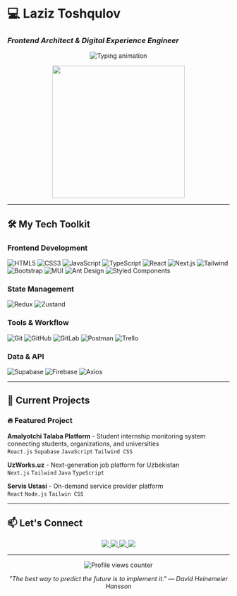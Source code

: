 # 💻 Laziz Toshqulov 
### _Frontend Architect & Digital Experience Engineer_

<p align="center">
  <img src="https://readme-typing-svg.herokuapp.com?font=Fira+Code&weight=600&size=24&pause=1000&color=7E3AF2&center=true&vCenter=true&width=500&lines=Crafting+scalable+frontend+architectures;Performance+optimization+specialist;React+Ecosystem+Expert;Clean+Code+Advocate" alt="Typing animation" />
</p>

<div align="center">
  <img src="https://media.giphy.com/media/RbDKaczqWovIugyJmW/giphy.gif" width="300">
</div>

---

## 🛠️ My Tech Toolkit

### Frontend Development
![HTML5](https://img.shields.io/badge/HTML5-E34F26?logo=html5&logoColor=white)
![CSS3](https://img.shields.io/badge/CSS3-1572B6?logo=css3&logoColor=white)
![JavaScript](https://img.shields.io/badge/JavaScript-F7DF1E?logo=javascript&logoColor=black)
![TypeScript](https://img.shields.io/badge/TypeScript-3178C6?logo=typescript&logoColor=white)
![React](https://img.shields.io/badge/React-20232A?logo=react&logoColor=61DAFB)
![Next.js](https://img.shields.io/badge/Next.js-000000?logo=nextdotjs&logoColor=white)
![Tailwind](https://img.shields.io/badge/Tailwind_CSS-06B6D4?logo=tailwindcss&logoColor=white)
![Bootstrap](https://img.shields.io/badge/Bootstrap-7952B3?logo=bootstrap&logoColor=white)
![MUI](https://img.shields.io/badge/MUI-007FFF?logo=mui&logoColor=white)
![Ant Design](https://img.shields.io/badge/Ant_Design-0170FE?logo=antdesign&logoColor=white)
![Styled Components](https://img.shields.io/badge/Styled_Components-DB7093?logo=styledcomponents&logoColor=white)

### State Management
![Redux](https://img.shields.io/badge/Redux-764ABC?logo=redux&logoColor=white)
![Zustand](https://img.shields.io/badge/Zustand-764ABC?logo=redux&logoColor=white)

### Tools & Workflow
![Git](https://img.shields.io/badge/Git-F05032?logo=git&logoColor=white)
![GitHub](https://img.shields.io/badge/GitHub-181717?logo=github&logoColor=white)
![GitLab](https://img.shields.io/badge/GitLab-FCA121?logo=gitlab&logoColor=white)
![Postman](https://img.shields.io/badge/Postman-FF6C37?logo=postman&logoColor=white)
![Trello](https://img.shields.io/badge/Trello-0052CC?logo=trello&logoColor=white)

### Data & API
![Supabase](https://img.shields.io/badge/Supabase-3FCF8E?logo=supabase&logoColor=white)
![Firebase](https://img.shields.io/badge/Firebase-FFCA28?logo=firebase&logoColor=black)
![Axios](https://img.shields.io/badge/Axios-5A29E4?logo=axios&logoColor=white)

---

## 🚀 Current Projects

### 🔥 Featured Project
**Amalyotchi Talaba Platform** - Student internship monitoring system connecting students, organizations, and universities  
`React.js` `Supabase` `JavaScript` `Tailwind CSS`

**UzWorks.uz** - Next-generation job platform for Uzbekistan  
`Next.js` `Tailwind` `Java` `TypeScript`

**Servis Ustasi** - On-demand service provider platform  
`React` `Node.js` `Tailwin CSS`

---

## 📫 Let's Connect

<div align="center">
  <a href="https://portfolio-front-dev.vercel.app/">
    <img src="https://img.shields.io/badge/Portfolio-7E3AF2?style=for-the-badge&logo=vercel&logoColor=white" />
  </a>
  <a href="https://t.me/toshqulov_04">
    <img src="https://img.shields.io/badge/Telegram-26A5E4?style=for-the-badge&logo=telegram&logoColor=white" />
  </a>
  <a href="https://www.linkedin.com/in/laziz-toshqulov-348033300/">
    <img src="https://img.shields.io/badge/LinkedIn-0A66C2?style=for-the-badge&logo=linkedin&logoColor=white" />
  </a>
  <a href="mailto:toshqulovlaziz04@gmail.com">
    <img src="https://img.shields.io/badge/Email-EA4335?style=for-the-badge&logo=gmail&logoColor=white" />
  </a>
</div>

---

<p align="center">
  <img src="https://komarev.com/ghpvc/?username=yourusername&label=Profile+Views&color=7E3AF2&style=flat" alt="Profile views counter" />
</p>

<p align="center">
  <em>"The best way to predict the future is to implement it." — David Heinemeier Hansson</em>
</p>
